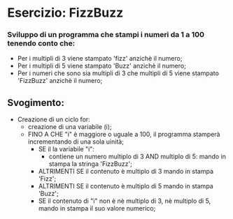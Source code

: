 # Esercizio: FizzBuzz

### Sviluppo di un programma che stampi i numeri da 1 a 100 tenendo conto che:
 - Per i multipli di 3 viene stampato 'fizz' anzichè il numero;
 - Per i multipli di 5 viene stampato 'Buzz' anzichè il numero;
 - Per i numeri che sono sia multipli di 3 che multipli di 5 viene stampato 'FizzBuzz' anzichè il numero;

 ## Svogimento:

- Creazione di un ciclo for:
  - creazione di una variabile (i);
  - FINO A CHE "i" è maggiore o uguale a 100, il programma stamperà incrementando di una sola uinità;
    - SE il la variabile "i":
       - contiene un numero multiplo di 3 AND multiplo di 5: mando in stampa la stringa 'FizzBuzz';
    - ALTRIMENTI SE il contenuto è multiplo di 3 mando in stampa 'Fizz';
    - ALTRIMENTI SE il contenuto è multiplo di 5 mando in stampa 'Buzz';
    - SE il contenuto di "ì" non è nè multiplo di 3, nè multiplo di 5, mando in stampa il suo valore numerico;